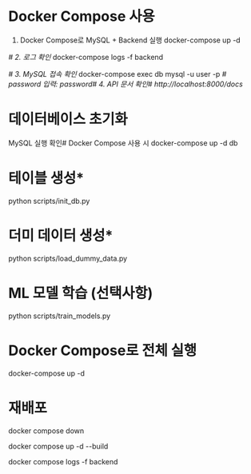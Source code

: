 # Docker Compose 사용

1. Docker Compose로 MySQL + Backend 실행
docker-compose up -d

*# 2. 로그 확인*
docker-compose logs -f backend

*# 3. MySQL 접속 확인*
docker-compose exec db mysql -u user -p
*# password 입력: password# 4. API 문서 확인# http://localhost:8000/docs* 

# 데이터베이스 초기화

MySQL 실행 확인# Docker Compose 사용 시
docker-compose up -d db

# 테이블 생성*
python scripts/init_db.py

# 더미 데이터 생성*
python scripts/load_dummy_data.py

# ML 모델 학습 (선택사항)
python scripts/train_models.py

# Docker Compose로 전체 실행
docker-compose up -d

# 재배포
docker compose down

docker compose up -d --build

docker compose logs -f backend
